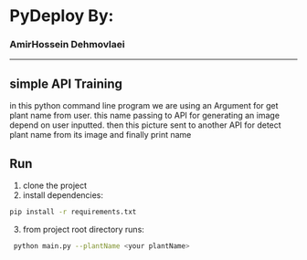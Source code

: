 # PyDeploy By:
### AmirHossein Dehmovlaei

---
## simple API Training
in this python command line program we are using an Argument
for get plant name from user. this name passing to API
for generating an image depend on user inputted.
then this picture sent to another API for detect plant name
from its image and finally print name

## Run
1. clone the project
2. install dependencies:
```bash
pip install -r requirements.txt
```
3. from project root directory runs:
```bash
 python main.py --plantName <your plantName>
```
